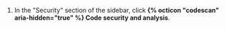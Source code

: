 1. In the "Security" section of the sidebar, click **{% octicon "codescan" aria-hidden="true" %} Code security and analysis**.